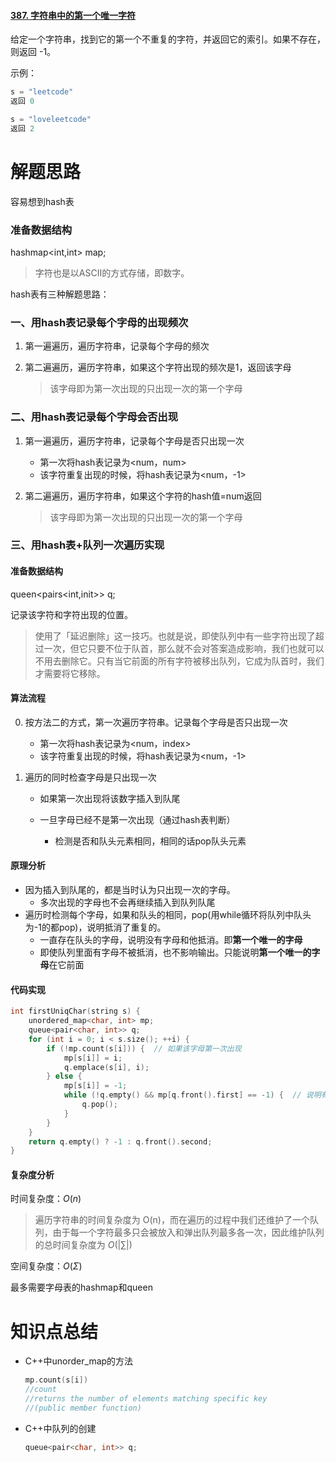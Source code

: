 #### [387. 字符串中的第一个唯一字符](https://leetcode-cn.com/problems/first-unique-character-in-a-string/)

给定一个字符串，找到它的第一个不重复的字符，并返回它的索引。如果不存在，则返回 -1。

 

示例：

```c++
s = "leetcode"
返回 0

s = "loveleetcode"
返回 2
```

# 解题思路

容易想到hash表

### 准备数据结构

hashmap<int,int> map;

> 字符也是以ASCII的方式存储，即数字。

hash表有三种解题思路：

### 一、用hash表记录每个字母的出现频次

1. 第一遍遍历，遍历字符串，记录每个字母的频次

2. 第二遍遍历，遍历字符串，如果这个字符出现的频次是1，返回该字母

   > 该字母即为第一次出现的只出现一次的第一个字母

### 二、用hash表记录每个字母会否出现

1. 第一遍遍历，遍历字符串，记录每个字母是否只出现一次

   - 第一次将hash表记录为<num，num>
   - 该字符重复出现的时候，将hash表记录为<num，-1>

2. 第二遍遍历，遍历字符串，如果这个字符的hash值=num返回

   > 该字母即为第一次出现的只出现一次的第一个字母

### 三、用hash表+队列一次遍历实现

#### 准备数据结构

queen<pairs<int,init>> q;

记录该字符和字符出现的位置。

>  使用了「延迟删除」这一技巧。也就是说，即使队列中有一些字符出现了超过一次，但它只要不位于队首，那么就不会对答案造成影响，我们也就可以不用去删除它。只有当它前面的所有字符被移出队列，它成为队首时，我们才需要将它移除。

#### 算法流程

0. 按方法二的方式，第一次遍历字符串。记录每个字母是否只出现一次
   - 第一次将hash表记录为<num，index>
   - 该字符重复出现的时候，将hash表记录为<num，-1>

1. 遍历的同时检查字母是只出现一次

   - 如果第一次出现将该数字插入到队尾

   - 一旦字母已经不是第一次出现（通过hash表判断）
     - 检测是否和队头元素相同，相同的话pop队头元素

#### 原理分析

- 因为插入到队尾的，都是当时认为只出现一次的字母。
  - 多次出现的字母也不会再继续插入到队列队尾
- 遍历时检测每个字母，如果和队头的相同，pop(用while循环将队列中队头为-1的都pop)，说明抵消了重复的。
  - 一直存在队头的字母，说明没有字母和他抵消。即**第一个唯一的字母**
  - 即使队列里面有字母不被抵消，也不影响输出。只能说明**第一个唯一的字母**在它前面

#### 代码实现

```c++
int firstUniqChar(string s) {
    unordered_map<char, int> mp;
    queue<pair<char, int>> q;
    for (int i = 0; i < s.size(); ++i) {
        if (!mp.count(s[i])) {  // 如果该字母第一次出现
            mp[s[i]] = i;
            q.emplace(s[i], i);
        } else {
            mp[s[i]] = -1;
            while (!q.empty() && mp[q.front().first] == -1) {  // 说明有个出现第二次的字母
                q.pop();
            }
        }
    }
    return q.empty() ? -1 : q.front().second;
}
```

#### 复杂度分析

时间复杂度：$O(n)$

> 遍历字符串的时间复杂度为 O(n)，而在遍历的过程中我们还维护了一个队列，由于每一个字符最多只会被放入和弹出队列最多各一次，因此维护队列的总时间复杂度为 $O(|∑|)$
>

空间复杂度：$O(\Sigma)$

最多需要字母表的hashmap和queen

# 知识点总结

- C++中unorder_map的方法

  ```c++
  mp.count(s[i])
  //count
  //returns the number of elements matching specific key 
  //(public member function)
  ```

- C++中队列的创建

  ```c++
  queue<pair<char, int>> q;
  ```

  

